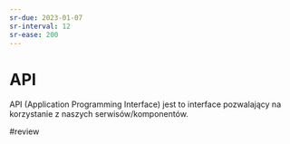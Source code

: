 ```yaml
---
sr-due: 2023-01-07
sr-interval: 12
sr-ease: 200
---
```


# API
API (Application Programming Interface) jest to interface pozwalający na korzystanie z naszych serwisów/komponentów.

#review